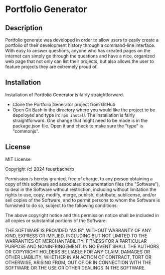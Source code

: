 # Portfolio Generator

## Description
Portfolio generate was developed in order to allow users to easily create a portfolio of their development history through a command-line interface.  With easy to answer questions, anyone who has created pages on the internet can simply go through the questions and have a nice, organized web page that not only can list their projects, but also allows the user to feature projects they are extremely proud of.

## Installation
Installation of Portfolio Generator is fairly straightforward.
- Clone the Portfolio Generator project from GitHub
- Open Git Bash in the directory where you would like the project to be depoloyed and type in:
```npm install```
The installation is fairly straightforward.
One change that might need to be made is in the package.json file.  Open it and check to make sure the "type" is "commonjs".

## License
MIT License

Copyright (c) 2024 feuerbacherb

Permission is hereby granted, free of charge, to any person obtaining a copy
of this software and associated documentation files (the "Software"), to deal
in the Software without restriction, including without limitation the rights
to use, copy, modify, merge, publish, distribute, sublicense, and/or sell
copies of the Software, and to permit persons to whom the Software is
furnished to do so, subject to the following conditions:

The above copyright notice and this permission notice shall be included in all
copies or substantial portions of the Software.

THE SOFTWARE IS PROVIDED "AS IS", WITHOUT WARRANTY OF ANY KIND, EXPRESS OR
IMPLIED, INCLUDING BUT NOT LIMITED TO THE WARRANTIES OF MERCHANTABILITY,
FITNESS FOR A PARTICULAR PURPOSE AND NONINFRINGEMENT. IN NO EVENT SHALL THE
AUTHORS OR COPYRIGHT HOLDERS BE LIABLE FOR ANY CLAIM, DAMAGES OR OTHER
LIABILITY, WHETHER IN AN ACTION OF CONTRACT, TORT OR OTHERWISE, ARISING FROM,
OUT OF OR IN CONNECTION WITH THE SOFTWARE OR THE USE OR OTHER DEALINGS IN THE
SOFTWARE.